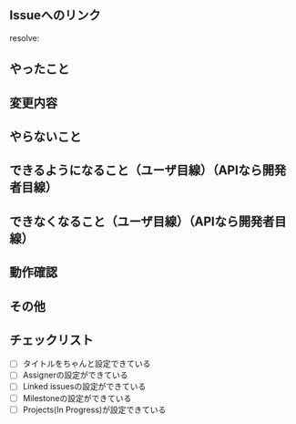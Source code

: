 <!-- Create pull requestを押す前に上の Preview で確認してください！ -->
<!-- 各コメントの下に項目を書いていってください！ -->
## Issueへのリンク
<!-- https://docs.github.com/ja/issues/tracking-your-work-with-issues/creating-issues/linking-a-pull-request-to-an-issue#manually-linking-a-pull-request-to-an-issue -->
<!-- resolve: #Issue番号 -->
resolve: 

## やったこと
<!-- このプルリクで何をしたのか？ -->


## 変更内容
<!-- UIの変更ならスクリーンショット
     APIの変更ならリクエストとレスポンス
     ないなら「見えるところの変更なし」-->

<!-- コメントアウトするとトグルメニューが使えるのでUIの変更なら使ってください
<details>
<summary>スクリーンショット</summary>
<div display=flex>
     <img src="https://user-images.githubusercontent.com/86040109/144515228-915f748e-939b-40e4-827b-c8fb7f0d7522.png" width=200px/>
</div>
</details> 
-->

## やらないこと
<!-- このプルリクでやらないことは何か？（あれば。無いなら「なし」でOK）（やらない場合は、いつやるのかを明記する。） -->


## できるようになること（ユーザ目線）（APIなら開発者目線）
<!-- 何ができるようになるのか？（あれば。無いなら「なし」でOK） -->


## できなくなること（ユーザ目線）（APIなら開発者目線）
<!-- 何ができなくなるのか？（あれば。無いなら「なし」でOK） -->


## 動作確認
<!-- どのような動作確認を行ったのか？結果はどうか？ -->


## その他
<!-- レビュワーへの参考情報（実装上の懸念点や注意点などあれば記載）（あれば。無いなら「なし」でOK）-->


<!-- Create pull request を押す前に上の Preview で確認してください！ -->
<!-- 画像が大きい場合は img タグを使用して大きさを決めてください！ -->
## チェックリスト

- [ ] タイトルをちゃんと設定できている
- [ ] Assignerの設定ができている
- [ ] Linked issuesの設定ができている
- [ ] Milestoneの設定ができている
- [ ] Projects(In Progress)が設定できている
